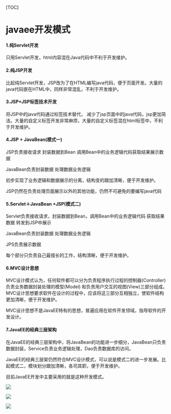 [TOC]
# javaee开发模式

#### 1.纯Servlet开发

只用Servlet开发，html内容混在Java代码中不利于开发维护。

#### 2.纯JSP开发

比起纯Servlet开发，JSP改为了在HTML编写java代码，便于页面开发。大量的java代码嵌在HTML中，同样非常混乱，不利于开发维护。

#### 3.JSP+JSP标签技术开发

将JSP中的java代码通过标签技术替代， 减少了jsp页面中的java代码，jsp更加简洁。大量的自定义标签开发非常麻烦，大量的自定义标签混在html标签中，不利于开发维护。

#### 4.JSP + JavaBean(模式一)

JSP负责接收请求 封装数据到Bean 调用Bean中的业务逻辑代码获取结果展示数据

JavaBean负责封装数据 处理数据业务逻辑

初步实现了业务逻辑和数据展示的分离，结构变的跟加清晰，便于开发维护。

JSP仍然在负责处理页面展示以外的其他功能，仍然不可避免的要编写java代码

#### 5.Servlet＋JavaBean +JSP(模式二)

Servlet负责接收请求，封装数据到Bean，调用Bean中的业务逻辑代码 获取结果数据 转发到JSP中展示

JavaBean负责封装数据 处理数据业务逻辑

JPS负责展示数据

每个部分只负责自己最擅长的工作，结构清晰，便于开发维护。

#### 6.MVC设计思想

MVC设计模式认为，任何软件都可以分为负责程序执行过程的控制器(Controller) 负责业务数据封装处理的模型(Model) 和负责用户交互的视图(View)三部分组成。MVC设计思想要求软件在设计的过程中，应该将这三部分互相独立，使软件结构更加清晰，便于开发维护。

MVC设计思想不是JavaEE特有的思想，普遍应用在软件开发领域，指导软件的开发设计。

#### 7.JavaEE的经典三层架构

在JavaEE的经典三层架构中，将JavaBean的功能进一步细分，JavaBean只负责数据封装，Service负责业务逻辑处理，Dao负责数据库的访问。

JavaEE的经典三层架仍然符合MVC设计模式，可以说是模式二的进一步发展。比起模式二，模块划分跟加清晰，各司其职，便于开发维护。

目前JavaEE开发中主要采用的就是这种开发模式。

![](https://note.youdao.com/yws/api/personal/file/5C1A8A67174B48528A6ED69A2F08E987?method=download&shareKey=e78cf3773b7368dd52baf15a5baf6c7a)

![](https://note.youdao.com/yws/api/personal/file/FC9B62690AB0447984413DBFC10CC6B1?method=download&shareKey=76b0c6dd0d47959667f007d44385432a)

![](https://note.youdao.com/yws/api/personal/file/BBD736A9D6CF4F138801D36493EFB709?method=download&shareKey=9ae95612c5b6eaa6ed002190357bbdce)